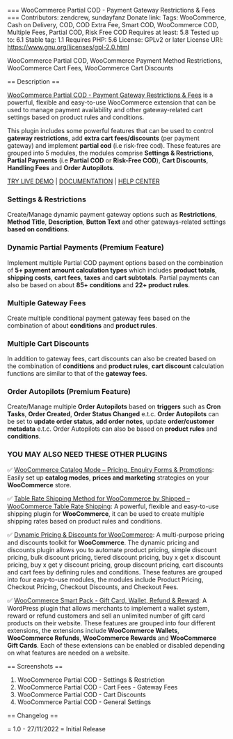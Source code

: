 === WooCommerce Partial COD - Payment Gateway Restrictions & Fees ===
Contributors: zendcrew, sundayfanz 
Donate link: 
Tags: WooCommerce, Cash on Delivery, COD, COD Extra Fee, Smart COD, WooCommerce COD, Multiple Fees, Partial COD, Risk Free COD
Requires at least: 5.8
Tested up to: 6.1
Stable tag: 1.1
Requires PHP: 5.6
License: GPLv2 or later
License URI: https://www.gnu.org/licenses/gpl-2.0.html

WooCommerce Partial COD, WooCommerce Payment Method Restrictions, WooCommerce Cart Fees, WooCommerce Cart Discounts

== Description ==

[WooCommerce Partial COD - Payment Gateway Restrictions & Fees](https://codecanyon.net/item/woocommerce-partial-cod-payment-gateway-restrictions-fees/41741012?ref=zendcrew) is a powerful, flexible and easy-to-use WooCommerce extension that can be used to manage payment availability and other gateway-related cart settings based on product rules and conditions.

This plugin includes some powerful features that can be used to control **gateway restrictions**, add **extra cart fees/discounts** (per payment gateway) and implement **partial cod** (i.e risk-free cod). These features are grouped into 5 modules, the modules comprise **Settings & Restrictions**, **Partial Payments** (i.e **Partial COD** or **Risk-Free COD**), **Cart Discounts**, **Handling Fees** and **Order Autopilots**.

[TRY LIVE DEMO](https://demo.zendcrew.com/partial-cod/) | [DOCUMENTATION](https://zencrew.freshdesk.com/support/solutions/51000070103) | [HELP CENTER](https://zencrew.freshdesk.com/support/tickets)

### Settings & Restrictions
Create/Manage dynamic payment gateway options such as **Restrictions**, **Method Title**, **Description**, **Button Text** and other gateways-related settings **based on conditions**.

### Dynamic Partial Payments (Premium Feature)
Implement multiple Partial COD payment options based on the combination of **5+ payment amount calculation types** which includes **product totals**, **shipping costs**, **cart fees**, **taxes** and **cart subtotals**. Partial payments can also be based on about **85+ conditions** and **22+ product rules**.

### Multiple Gateway Fees
Create multiple conditional payment gateway fees based on the combination of about **conditions** and **product rules**.

### Multiple Cart Discounts
In addition to gateway fees, cart discounts can also be created based on the combination of **conditions** and **product rules**, **cart discount** calculation functions are similar to that of the **gateway fees**.


### Order Autopilots (Premium Feature)
Create/Manage multiple **Order Autopilots** based on **triggers** such as **Cron Tasks**, **Order Created**, **Order Status Changed** e.t.c. **Order Autopilots** can be set to **update order status**, **add order notes**, update **order/customer metadata** e.t.c. Order Autopilots can also be based on **product rules** and **conditions**.

### YOU MAY ALSO NEED THESE OTHER PLUGINS

&#9989;&nbsp;[WooCommerce Catalog Mode – Pricing, Enquiry Forms & Promotions](https://wordpress.org/plugins/catalog-mode-pricing-enquiry-forms-promotions): Easily set up **catalog modes**,  **prices and marketing** strategies on your **WooCommerce** store.

&#9989;&nbsp;[Table Rate Shipping Method for WooCommerce by Shipped – WooCommerce Table Rate Shipping](https://wordpress.org/plugins/table-rate-shipping-rates): A powerful, flexible and easy-to-use shipping plugin for **WooCommerce**, it can be used to create multiple shipping rates based on product rules and conditions.

&#9989;&nbsp;[Dynamic Pricing & Discounts for WooCommerce](https://codecanyon.net/item/woopricely-dynamic-pricing-fees-discounts/23844181?ref=zendcrew): A multi-purpose pricing and discounts toolkit for **WooCommerce**. The dynamic pricing and discounts plugin allows you to automate product pricing, simple discount pricing, bulk discount pricing, tiered discount pricing, buy x get x discount pricing, buy x get y discount pricing, group discount pricing, cart discounts and cart fees by defining rules and conditions. These features are grouped into four easy-to-use modules, the modules include Product Pricing, Checkout Pricing, Checkout Discounts, and Checkout Fees.

&#9989;&nbsp;[WooCommerce Smart Pack - Gift Card, Wallet, Refund & Reward](https://codecanyon.net/item/woocommerce-smart-pack-gift-card-wallet-refund-reward/20265145?ref=zendcrew): A WordPress plugin that allows merchants to implement a wallet system, reward or refund customers and sell an unlimited number of gift card products on their website. These features are grouped into four different extensions, the extensions include **WooCommerce Wallets**, **WooCommerce Refunds**, **WooCommerce Rewards** and **WooCommerce Gift Cards**. Each of these extensions can be enabled or disabled depending on what features are needed on a website.

== Screenshots ==
1. WooCommerce Partial COD - Settings & Restriction
2. WooCommerce Partial COD - Cart Fees - Gateway Fees
3. WooCommerce Partial COD - Cart Discounts
4. WooCommerce Partial COD - General Settings

== Changelog ==

= 1.0 - 27/11/2022 =
Initial Release
